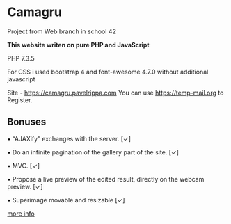 # Camagru
Project from Web branch in school 42

**This website writen on pure PHP and JavaScript**

PHP 7.3.5

For CSS i used bootstrap 4 and font-awesome 4.7.0 without additional javascript

Site - https://camagru.pavelrippa.com
You can use https://temp-mail.org to Register.

## Bonuses
• “AJAXify” exchanges with the server.                                         [✓]

• Do an infinite pagination of the gallery part of the site.                   [✓]

• MVC.                                                                         [✓]

• Propose a live preview of the edited result, directly on the webcam preview. [✓]

• Superimage movable and resizable                                             [✓]

[more info](https://github.com/prippa/Camagru/blob/master/camagru.en.pdf)
